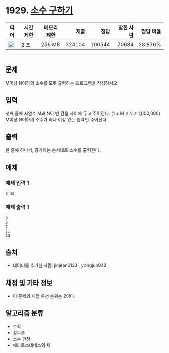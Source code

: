 # 1929. [소수 구하기](https://www.acmicpc.net/problem/1929)

| 티어                                                                 | 시간 제한 | 메모리 제한 |   제출 |   정답 | 맞힌 사람 | 정답 비율 |
| -------------------------------------------------------------------- | --------- | ----------- | -----: | -----: | --------: | --------: |
| <img src="https://static.solved.ac/tier_small/8.svg" width="20px" /> | 2 초      | 256 MB      | 324104 | 100544 |     70684 |   28.876% |

---

## 문제

M이상 N이하의 소수를 모두 출력하는 프로그램을 작성하시오.

## 입력

첫째 줄에 자연수 M과 N이 빈 칸을 사이에 두고 주어진다. (1 ≤ M ≤ N ≤ 1,000,000) M이상 N이하의 소수가 하나 이상 있는 입력만 주어진다.

## 출력

한 줄에 하나씩, 증가하는 순서대로 소수를 출력한다.

## 예제

### 예제 입력 1

```
3 16
```

### 예제 출력 1

```
3
5
7
11
13
```

## 출처

- 데이터를 추가한 사람: jinjean0123 , yongjun042

## 채점 및 기타 정보

- 이 문제의 채점 우선 순위는 2이다.

## 알고리즘 분류

- 수학
- 정수론
- 소수 판정
- 에라토스테네스의 체
